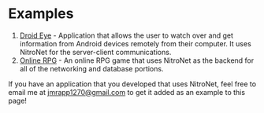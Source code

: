 Examples
========
1. [Droid Eye](http://droid-rat.com/) - Application that allows the user to watch over and get information from Android devices remotely from their computer. It uses NitroNet for the server-client communications.
2. [Online RPG](https://www.youtube.com/watch?v=hRx873eU5WU) - An online RPG game that uses NitroNet as the backend for all of the networking and database portions. 

If you have an application that you developed that uses NitroNet, feel free to email me at jmrapp1270@gmail.com to get it added as an example to this page!
